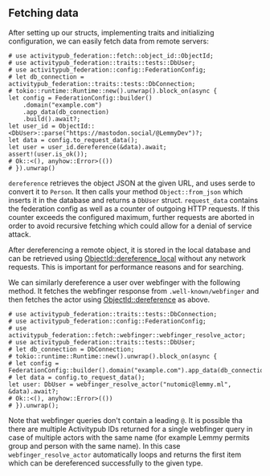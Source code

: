 ## Fetching data

After setting up our structs, implementing traits and initializing configuration, we can easily fetch data from remote servers:

```no_run
# use activitypub_federation::fetch::object_id::ObjectId;
# use activitypub_federation::traits::tests::DbUser;
# use activitypub_federation::config::FederationConfig;
# let db_connection = activitypub_federation::traits::tests::DbConnection;
# tokio::runtime::Runtime::new().unwrap().block_on(async {
let config = FederationConfig::builder()
    .domain("example.com")
    .app_data(db_connection)
    .build().await?;
let user_id = ObjectId::<DbUser>::parse("https://mastodon.social/@LemmyDev")?;
let data = config.to_request_data();
let user = user_id.dereference(&data).await;
assert!(user.is_ok());
# Ok::<(), anyhow::Error>(())
# }).unwrap()
```

`dereference` retrieves the object JSON at the given URL, and uses serde to convert it to `Person`. It then calls your method `Object::from_json` which inserts it in the database and returns a `DbUser` struct. `request_data` contains the federation config as well as a counter of outgoing HTTP requests. If this counter exceeds the configured maximum, further requests are aborted in order to avoid recursive fetching which could allow for a denial of service attack.

After dereferencing a remote object, it is stored in the local database and can be retrieved using [ObjectId::dereference_local](crate::fetch::object_id::ObjectId::dereference_local) without any network requests. This is important for performance reasons and for searching.

We can similarly dereference a user over webfinger with the following method. It fetches the webfinger response from `.well-known/webfinger` and then fetches the actor using [ObjectId::dereference](crate::fetch::object_id::ObjectId::dereference) as above.
```no_run
# use activitypub_federation::traits::tests::DbConnection;
# use activitypub_federation::config::FederationConfig;
# use activitypub_federation::fetch::webfinger::webfinger_resolve_actor;
# use activitypub_federation::traits::tests::DbUser;
# let db_connection = DbConnection;
# tokio::runtime::Runtime::new().unwrap().block_on(async {
# let config = FederationConfig::builder().domain("example.com").app_data(db_connection).build().await?;
# let data = config.to_request_data();
let user: DbUser = webfinger_resolve_actor("nutomic@lemmy.ml", &data).await?;
# Ok::<(), anyhow::Error>(())
# }).unwrap();
```

Note that webfinger queries don't contain a leading `@`. It is possible tha there are multiple Activitypub IDs returned for a single webfinger query in case of multiple actors with the same name (for example Lemmy permits group and person with the same name). In this case `webfinger_resolve_actor` automatically loops and returns the first item which can be dereferenced successfully to the given type.